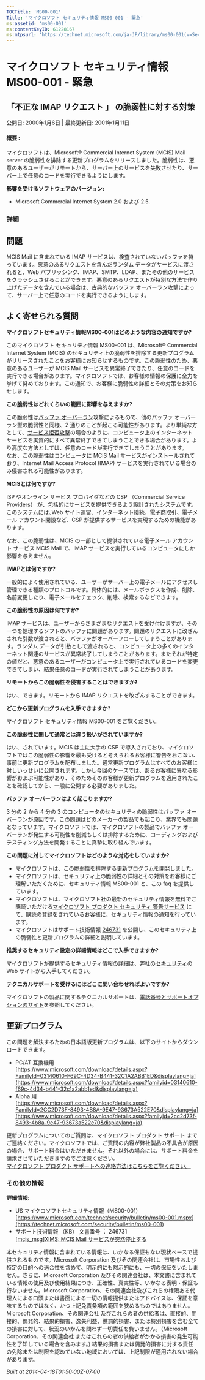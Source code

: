 ```yaml
---
TOCTitle: 'MS00-001'
Title: 'マイクロソフト セキュリティ情報 MS00-001 - 緊急'
ms:assetid: 'ms00-001'
ms:contentKeyID: 61228167
ms:mtpsurl: 'https://technet.microsoft.com/ja-JP/library/ms00-001(v=Security.10)'
---
```



マイクロソフト セキュリティ情報 MS00-001 - 緊急
===============================================

「不正な IMAP リクエスト 」 の脆弱性に対する対策
------------------------------------------------

公開日: 2000年1月6日 | 最終更新日: 2001年1月11日

#### 概要 :

マイクロソフトは、Microsoft® Commercial Internet System (MCIS) Mail server の脆弱性を排除する更新プログラムをリリースしました。脆弱性は、悪意のあるユーザーがリモートから、サーバー上のサービスを失敗させたり、サーバー上で任意のコードを実行できるようにします。

**影響を受けるソフトウェアのバージョン:**

-   Microsoft Commercial Internet System 2.0 および 2.5.

### 詳細

問題
----


MCIS Mail に含まれている IMAP サービスは、検査されていないバッファを持っています。悪意のあるリクエストを含んだランダム データがサービスに渡されると、Web パブリッシング、IMAP、SMTP、LDAP、またその他のサービスをクラッシュさせることができます。悪意のあるリクエストが特別な方法で作り上げたデータを含んでいる場合は、古典的なバッファ オーバーラン攻撃によって、サーバー上で任意のコードを実行できるようにします。

よく寄せられる質問
------------------


**マイクロソフトセキュリティ情報MS00-001はどのような内容の通知ですか?**

このマイクロソフト セキュリティ情報 MS00-001 は、Microsoft® Commercial Internet System (MCIS) のセキュリティ上の脆弱性を排除する更新プログラムがリリースされたことをお客様にお知らせするものです。この脆弱性のため、悪意のあるユーザーが MCIS Mail サービスを異常終了できたり、任意のコードを実行できる場合があります。マイクロソフトでは、お客様の情報の保護に全力を挙げて努めております。この通知で、お客様に脆弱性の詳細とその対策をお知らせします。

**この脆弱性はどれくらいの範囲に影響を与えますか?**

この脆弱性は[バッファ オーバーラン](https://www.microsoft.com/japan/security/glossary.mspx)攻撃によるもので、他のバッファ オーバーラン型の脆弱性と同様、2 通りのことが起こる可能性があります。より単純な方として、[サービス拒否攻撃](https://www.microsoft.com/japan/security/glossary.mspx)の場合のように、コンピュータ上のインターネット サービスを実質的にすべて異常終了できてしまうことできる場合があります。より高度な方法としては、任意のコードが実行できてしまうことがあります。  
なお、この脆弱性はコンピュータに MCIS Mail サービスがインストールされており、Internet Mail Access Protocol (IMAP) サービスを実行されている場合のみ侵害される可能性があります。

**MCISとは何ですか?**

ISP やオンライン サービス プロバイダなどの CSP （Commercial Service Providers） が、包括的にサービスを提供できるよう設計されたシステムです。このシステムには､Web サイト運営、インターネット接続、電子商取引、電子メール アカウント開設など、CSP が提供するサービスを実現するための機能があります。  

なお、この脆弱性は、MCIS の一部として提供されている電子メール アカウント サービス MCIS Mail で、IMAP サービスを実行しているコンピュータにしか影響を与えません。

**IMAPとは何ですか?**

一般的によく使用されている、ユーザーがサーバー上の電子メールにアクセスし管理できる種類のプロトコルです。具体的には、メールボックスを作成、削除､名前変更したり、電子メールをチェック、削除、検索するなどできます。

**この脆弱性の原因は何ですか?**

IMAP サービスは、ユーザーからさまざまなリクエストを受け付けますが、その一つを処理するソフトのバッファに問題があります。問題のリクエストに改ざんされた引数が渡されると、バッファがオーバーフローしてしまうことがあります。ランダム データが引数として渡されると、コンピュータ上の多くのインターネット関連のサービスが異常終了してしまうことがあります。またそれが特定の値だと、悪意のあるユーザーがコンピュータ上で実行されているコードを変更できてしまい、結果任意のコードが実行されてしまうことがあります。

**リモートからこの脆弱性を侵害することはできますか?**

はい、できます。リモートから IMAP リクエストを改ざんすることができます。

**どこから更新プログラムを入手できますか?**

マイクロソフト セキュリティ情報 MS00-001 をご覧ください。

**この脆弱性に関して通常とは違う扱いがされていますか?**

はい、されています。MCIS は主に大手の CSP で導入されており、マイクロソフトではこの脆弱性の影響を最も受けると考えられるお客様に警告をおこない、事前に更新プログラムを配布しました。通常更新プログラムはすべてのお客様に対しいっせいに公開されます。しかし今回のケースでは、あるお客様に異なる影響がおよぶ可能性があり、そのためそのお客様が更新プログラムを適用されたことを確認してから、一般に公開する必要がありました。

**バッファ オーバーランはよく起こりますか?**

3 分の 2 から 4 分の 3 のコンピュータのセキュリティの脆弱性はバッファ オーバーランが原因です。この問題はどのメーカーの製品でも起こり、業界でも問題となっています。マイクロソフトでは、マイクロソフトの製品でバッファ オーバーランが発生する可能性を削減もしくは排除するために、コーディングおよびテスティング方法を開発することに真摯に取り組んでいます。

**この問題に対してマイクロソフトはどのような対応をしていますか?**

-   マイクロソフトは、この脆弱性を排除する更新プログラムを開発しました。
-   マイクロソフトは、セキュリティ上の脆弱性の詳細とその対策をお客様にご理解いただくために、セキュリティ情報 MS00-001 と、この faq を提供しています。
-   マイクロソフトは、マイクロソフト社の最新のセキュリティ情報を無料でご購読いただける[マイクロソフト プロダクト セキュリティ 警告サービス](https://technet.microsoft.com/ja-jp/security/dd252948.aspx) にて、購読の登録をされているお客様に、セキュリティ情報の通知を行っています。
-   マイクロソフトはサポート技術情報 [246731](https://support.microsoft.com/kb/246731) を公開し、このセキュリティ上の脆弱性と更新プログラムの詳細と説明しています。

**推奨するセキュリティ設定の詳細情報はどこで入手できますか?**

マイクロソフトが提供するセキュリティ情報の詳細は、弊社の[セキュリティ](https://technet.microsoft.com/ja-jp/security/default.aspx)の Web サイトから入手してください。

**テクニカルサポートを受けるにはどこに問い合わせればよいですか?**

マイクロソフトの製品に関するテクニカルサポートは、[電話番号とサポートオプションのサイト](https://support.microsoft.com/gp/cntactms)を参照してください。

更新プログラム
--------------


この問題を解決するための日本語版更新プログラムは、以下のサイトからダウンロードできます。

-   PC/AT 互換機用  
    [https://www.microsoft.com/download/details.aspx?FamilyId=03140610-F69C-4D34-B441-32C1A2ABB1ED&displaylang=ja](https://www.microsoft.com/download/details.aspx?familyid=03140610-f69c-4d34-b441-32c1a2abb1ed&displaylang=ja)
-   Alpha 用  
    [https://www.microsoft.com/download/details.aspx?FamilyId=2CC2D73F-8493-4B8A-9E47-93673A522E70&displaylang=ja](https://www.microsoft.com/download/details.aspx?familyid=2cc2d73f-8493-4b8a-9e47-93673a522e70&displaylang=ja)

更新プログラムについてのご質問は、マイクロソフト プロダクト サポート までご連絡ください。マイクロソフトでは、ご質問の内容が弊社製品の不具合が原因の場合、サポート料金はいただきません。それ以外の場合には、サポート料金を請求させていただきますのでご注意ください。  
[マイクロソフト プロダクト サポートへの連絡方法はこちらをご覧ください。](https://www.microsoft.com/japan/security/support/patchqa.mspx)

### その他の情報

**詳細情報:**

-   US マイクロソフトセキュリティ情報（MS00-001）      [https://www.microsoft.com/technet/security/bulletin/ms00-001.mspx](https://technet.microsoft.com/security/bulletin/ms00-001)  
-   サポート技術情報 （KB） 文書番号 ： 246731  
    [\[mcis\_msg\]XIMS: MCIS Mail サービスが突然停止する](https://support.microsoft.com/kb/246731)

本セキュリティ情報に含まれている情報は、いかなる保証もない現状ベースで提供されるものです。Microsoft Corporation 及びその関連会社は、市場性および特定の目的への適合性を含めて、明示的にも黙示的にも、一切の保証をいたしません。さらに、Microsoft Corporation 及びその関連会社は、本文書に含まれている情報の使用及び使用結果につき、正確性、真実性等、いかなる表明・保証も行ないません。Microsoft Corporation、その関連会社及びこれらの権限ある代理人による口頭または書面による一切の情報提供またはアドバイスは、保証を意味するものではなく、かつ上記免責条項の範囲を狭めるものではありません。Microsoft Corporation、その関連会社 及びこれらの者の供給者は、直接的、間接的、偶発的、結果的損害、逸失利益、懲罰的損害、または特別損害を含む全ての損害に対して、状況のいかんを問わず一切責任を負いません。（Microsoft Corporation、その関連会社 またはこれらの者の供給者がかかる損害の発生可能性を了知している場合を含みます。) 結果的損害または偶発的損害に対する責任の免除または制限を認めていない地域においては、上記制限が適用されない場合があります。  

*Built at 2014-04-18T01:50:00Z-07:00*